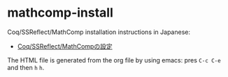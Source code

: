 # mathcomp-install

Coq/SSReflect/MathComp installation instructions in Japanese:
- [Coq/SSReflect/MathCompの設定](http://htmlpreview.github.com/?https://github.com/affeldt-aist/mathcomp-install/blob/master/install.html)

The HTML file is generated from the org file by using emacs: pres `C-c C-e` and then `h` `h`.